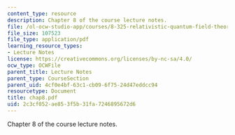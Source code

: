 ```yaml
---
content_type: resource
description: Chapter 8 of the course lecture notes.
file: /ol-ocw-studio-app/courses/8-325-relativistic-quantum-field-theory-iii-spring-2003/2c3cf052ae853f5b31fa7246895672d6_chap8.pdf
file_size: 107523
file_type: application/pdf
learning_resource_types:
- Lecture Notes
license: https://creativecommons.org/licenses/by-nc-sa/4.0/
ocw_type: OCWFile
parent_title: Lecture Notes
parent_type: CourseSection
parent_uid: 4cf0e4bf-63c1-cb09-6f75-24d47eddcc94
resourcetype: Document
title: chap8.pdf
uid: 2c3cf052-ae85-3f5b-31fa-7246895672d6
---
```

Chapter 8 of the course lecture notes.